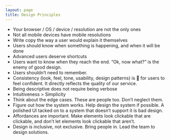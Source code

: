 ```yaml
---
layout: page
title: Design Principles
---
```


<ul class="list">
	<li>Your browser / OS / device / resolution are not the only ones</li>
	<li>Not all mobile devices have mobile resolutions</li>
	<li>Write copy the way a user would explain it themselves</li>
	<li>Users should know when something is happening, and when it will be done</li>
	<li>Advanced users deserve shortcuts</li>
	<li>Users want to know when they reach the end. “Ok, now what?” is the enemy of good design.</li>
	<li>Users shouldn’t need to remember.</li>
	<li>Consistency (look, feel, tone, usability, design patterns) is 🔑 for users to feel confident. It directly reflects the quality of our service.</li>
	<li>Being descriptive does not require being verbose</li>
	<li>Intuitiveness > Simplicity</li>
	<li>Think about the edge cases. These are people too. Don’t neglect them.</li>
	<li>Figure out how the system works. Help design the system if possible. A polished UI tacked on to a system that doesn’t support it is bad design.</li>
	<li>Affordances are important. Make elements look clickable that are clickable, and don’t let elements look clickable that aren’t.</li>
	<li>Design is inclusive, not exclusive. Bring people in. Lead the team to design solutions.</li>
</ul>
